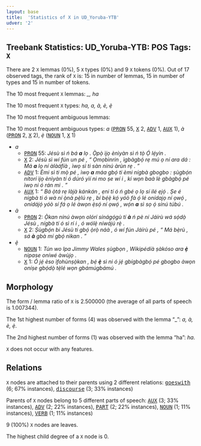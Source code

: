 ```yaml
---
layout: base
title:  'Statistics of X in UD_Yoruba-YTB'
udver: '2'
---
```


## Treebank Statistics: UD_Yoruba-YTB: POS Tags: `X`

There are 2 `X` lemmas (0%), 5 `X` types (0%) and 9 `X` tokens (0%).
Out of 17 observed tags, the rank of `X` is: 15 in number of lemmas, 15 in number of types and 15 in number of tokens.

The 10 most frequent `X` lemmas: <em>_, ha</em>

The 10 most frequent `X` types:  <em>ha, a, à, è, ẹ̀</em>

The 10 most frequent ambiguous lemmas: 

The 10 most frequent ambiguous types:  <em>a</em> (<tt><a href="yo_ytb-pos-PRON.html">PRON</a></tt> 55, <tt><a href="yo_ytb-pos-X.html">X</a></tt> 2, <tt><a href="yo_ytb-pos-ADV.html">ADV</a></tt> 1, <tt><a href="yo_ytb-pos-AUX.html">AUX</a></tt> 1), <em>à</em> (<tt><a href="yo_ytb-pos-PRON.html">PRON</a></tt> 2, <tt><a href="yo_ytb-pos-X.html">X</a></tt> 2), <em>ẹ̀</em> (<tt><a href="yo_ytb-pos-NOUN.html">NOUN</a></tt> 1, <tt><a href="yo_ytb-pos-X.html">X</a></tt> 1)


* <em>a</em>
  * <tt><a href="yo_ytb-pos-PRON.html">PRON</a></tt> 55: <em>Jésù sì ń bá <b>a</b> lọ . Ọ̀pọ̀ ìjọ ènìyàn sì ń tọ̀ Ọ́ lẹ́yìn .</em>
  * <tt><a href="yo_ytb-pos-X.html">X</a></tt> 2: <em>Jésù sì wí fún un pé , “ Ọmọbìnrin , ìgbàgbọ́ rẹ mú ọ ní ara dá : Má <b>a</b> lọ ní àlàáfíà , ìwọ sì ti sàn nínú àrùn rẹ . ”</em>
  * <tt><a href="yo_ytb-pos-ADV.html">ADV</a></tt> 1: <em>Èmi sì ti mọ̀ pé , ìwọ <b>a</b> máa gbọ́ ti èmi nígbà gbogbo : ṣùgbọ́n nítorí ìjọ ènìyàn tí ó dúró yìí ni mo ṣe wí i , kí wọn baà lè gbàgbọ́ pé ìwọ ni ó rán mi . ”</em>
  * <tt><a href="yo_ytb-pos-AUX.html">AUX</a></tt> 1: <em>“ Bá ọ̀tá rẹ làjà kánkán , ẹni tí ó ń gbé ọ lọ sí ilé ẹjọ́ . Ṣe é nígbà ti ó wà ní ọ̀nà pẹ̀lú rẹ , bí bẹ́ẹ̀ kọ́ yóò fà ọ́ lé onídajọ ní ọwọ́ , onídájọ́ yóò sí fá ọ lé àwọn ẹ̀sọ́ ní ọwọ́ , wọ́n <b>a</b> sì sọ ọ́ sínú túbú .</em>
* <em>à</em>
  * <tt><a href="yo_ytb-pos-PRON.html">PRON</a></tt> 2: <em>Ọ̀kan nínú àwọn olórí sínágọ́gù tí <b>à</b> ń pè ni Jáírù wá sọ́dọ̀ Jésù , nígbà tí ó sì rí i , ó wólẹ̀ níwájú rẹ̀ .</em>
  * <tt><a href="yo_ytb-pos-X.html">X</a></tt> 2: <em>Ṣùgbọ́n bi Jésù ti gbọ́ ọ̀rọ̀ náà , ó wí fún Jáírù pé , “ Má bẹ̀rù , sá <b>à</b> gbà mí gbọ́ nìkan . ”</em>
* <em>ẹ̀</em>
  * <tt><a href="yo_ytb-pos-NOUN.html">NOUN</a></tt> 1: <em>Tún wo Ipa Jimmy Wales ṣùgbọn , Wikipédíà ṣàkóso ara <b>ẹ̀</b> nipase oníwé àwùjọ .</em>
  * <tt><a href="yo_ytb-pos-X.html">X</a></tt> 1: <em>Ó jẹ́ èso ìfohùnṣọ̀kan , bẹ́ <b>ẹ̀</b> sì ni ó jẹ́ gbígbàgbọ́ pé gbogbo àwọn oníṣe gbọ́dọ̀ tẹ̀lé wọn gbámúgbámú .</em>

## Morphology

The form / lemma ratio of `X` is 2.500000 (the average of all parts of speech is 1.007344).

The 1st highest number of forms (4) was observed with the lemma “_”: <em>a, à, è, ẹ̀</em>.

The 2nd highest number of forms (1) was observed with the lemma “ha”: <em>ha</em>.

`X` does not occur with any features.


## Relations

`X` nodes are attached to their parents using 2 different relations: <tt><a href="yo_ytb-dep-goeswith.html">goeswith</a></tt> (6; 67% instances), <tt><a href="yo_ytb-dep-discourse.html">discourse</a></tt> (3; 33% instances)

Parents of `X` nodes belong to 5 different parts of speech: <tt><a href="yo_ytb-pos-AUX.html">AUX</a></tt> (3; 33% instances), <tt><a href="yo_ytb-pos-ADV.html">ADV</a></tt> (2; 22% instances), <tt><a href="yo_ytb-pos-PART.html">PART</a></tt> (2; 22% instances), <tt><a href="yo_ytb-pos-NOUN.html">NOUN</a></tt> (1; 11% instances), <tt><a href="yo_ytb-pos-VERB.html">VERB</a></tt> (1; 11% instances)

9 (100%) `X` nodes are leaves.

The highest child degree of a `X` node is 0.


